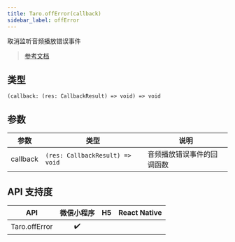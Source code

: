```yaml
---
title: Taro.offError(callback)
sidebar_label: offError
---
```


取消监听音频播放错误事件

> [参考文档](https://developers.weixin.qq.com/miniprogram/dev/api/media/audio/InnerAudioContext.offError.html)

## 类型

```tsx
(callback: (res: CallbackResult) => void) => void
```

## 参数

<table>
  <thead>
    <tr>
      <th>参数</th>
      <th>类型</th>
      <th>说明</th>
    </tr>
  </thead>
  <tbody>
    <tr>
      <td>callback</td>
      <td><code>(res: CallbackResult) =&gt; void</code></td>
      <td>音频播放错误事件的回调函数</td>
    </tr>
  </tbody>
</table>

## API 支持度

| API | 微信小程序 | H5 | React Native |
| :---: | :---: | :---: | :---: |
| Taro.offError | ✔️ |  |  |

